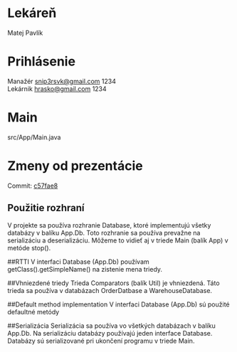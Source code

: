 # Lekáreň
Matej Pavlík

# Prihlásenie
Manažér snip3rsvk@gmail.com 1234  
Lekárnik hrasko@gmail.com 1234

# Main
src/App/Main.java

# Zmeny od prezentácie
Commit: [c57fae8](https://github.com/OOP-FIIT/oop-2021-uto-18-c-krizan-Snip3rSVK/commit/29584a512a098ca7383a953375f91c2f2f21c960)

## Použitie rozhraní
V projekte sa používa rozhranie Database, ktoré implementujú všetky databázy v balíku App.Db. Toto rozhranie sa používa prevažne na serializáciu a deserializáciu. Môžeme to vidieť aj v triede Main (balík App) v metóde stop().

##RTTI
V interfaci Database (App.Db) používam getClass().getSimpleName() na zistenie mena triedy.

##Vhniezdené triedy
Trieda Comparators (balík Util) je vhniezdená. Táto trieda sa používa v databázach OrderDatbase a WarehouseDatabase.

##Default method implementation
V interfaci Database (App.Db) sú použité defaultné metódy

##Serializácia
Serializácia sa používa vo všetkých databázach v balíku App.Db. Na serializáciu databázy používajú jeden interface Database. Databázy sú serializované pri ukončení programu v triede Main.

